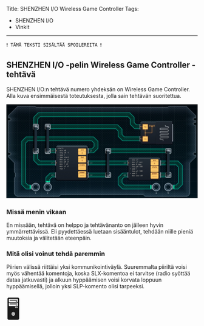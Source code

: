 Title: SHENZHEN I/O Wireless Game Controller
Tags: 
  - SHENZHEN I/O
  - Vinkit
---
`❗ TÄMÄ TEKSTI SISÄLTÄÄ SPOILEREITA ❗`

## SHENZHEN I/O -pelin Wireless Game Controller -tehtävä
SHENZHEN I/O:n tehtävä numero yhdeksän on Wireless Game Controller. Alla kuva ensimmäisestä toteutuksesta, jolla sain tehtävän suoritettua.

![Wireless Game Controller](../images/shenzhen_09.jpg)  

### Missä menin vikaan

En missään, tehtävä on helppo ja tehtävänanto on jälleen hyvin ymmärrettävissä. Eli pyydettäessä luetaan sisääntulot, tehdään niille pieniä muutoksia ja välitetään eteenpäin.

### Mitä olisi voinut tehdä paremmin

Piirien välissä riittäisi yksi kommunikointiväylä. Suuremmalta piiriltä voisi myös vähentää komentoja, koska SLX-komentoa ei tarvitse (radio syöttää dataa jatkuvasti) ja alkuun hyppäämisen voisi korvata loppuun hyppäämisellä, jolloin yksi SLP-komento olisi tarpeeksi.

<span style="font-size:4em;">🖥️</span>